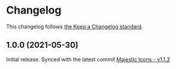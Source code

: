 # Changelog

This changelog follows [the Keep a Changelog standard](https://keepachangelog.com).

## 1.0.0 (2021-05-30)
Initial release.
Synced with the latest commit [Majestic Icons - v1.1.2](https://github.com/halfmage/majesticons/releases/tag/v1.1.2)
